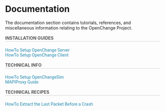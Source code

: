 # Documentation #

The documentation section contains tutorials, references, and
miscellaneous information relating to the OpenChange Project.

<div class="col-8" style="margin-left:0">
<h3 style="font-size: 14px;line-height: 21px;color: #555;text-transform: uppercase;border-bottom: 1px solid #CCC;margin: 0 0 20px;">Installation Guides</h3>
<p style="color:#888">
<a style="text-decoration: none;color: #258AAF;font: 14px Roboto, sans-serif;" href="/cookbook/initializing.html">HowTo Setup OpenChange Server</a><br>
<a style="text-decoration: none;color: #258AAF;font: 14px Roboto, sans-serif;" href="/documentation/howto/openchangeclient_setup.html">HowTo Setup OpenChange Client</a>
</p>
</div>
<div class="col-8" style="margin-right:0">
<h3 style="font-size: 14px;line-height: 21px;color: #555;text-transform: uppercase;border-bottom: 1px solid #CCC;margin: 0 0 20px;">Technical Info</h3>
<p style="color:#888">
<a style="text-decoration: none;color: #258AAF;font: 14px Roboto, sans-serif;" href="openchangesim/index.html">HowTo Setup OpenChangeSim</a><br>
<a style="text-decoration: none;color: #258AAF;font: 14px Roboto, sans-serif;" href="mapiproxy/index.html">MAPIProxy Guide</a>
</p>
</div>
<div class="col-8" style="margin-right:0">
<h3 style="font-size: 14px;line-height: 21px;color: #555;text-transform: uppercase;border-bottom: 1px solid #CCC;margin: 0 0 20px;">Technical Recipes</h3>
<p style="color:#888">
<a style="text-decoration: none;color: #258AAF;font: 14px Roboto, sans-serif;" href="recipes/crash_digger_last_packet.html">HowTo Extract the Last Packet Before a Crash</a><br>
</p>
</div>
